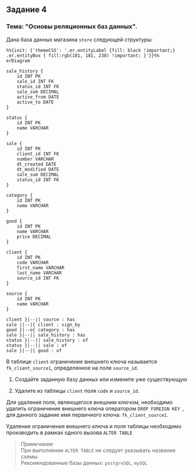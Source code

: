 ## Задание 4

### Тема: "Основы реляционных баз данных".

Дана база данных магазина `store` следующей структуры:

```mermaid
%%{init: {'themeCSS': '.er.entityLabel {fill: black !important;} .er.entityBox { fill:rgb(181, 181, 238) !important; }'}}%%
erDiagram

sale_history {
    id INT PK
    sale_id INT FK
    status_id INT FK
    sale_sum DECIMAL 
    active_from DATE
    active_to DATE
}

status {
    id INT PK
    name VARCHAR
}

sale {
    id INT PK
    client_id INT FK
    number VARCHAR
    dt_created DATE
    dt_modified DATE
    sale_sum DECIMAL
    status_id INT FK
}

category {
    id INT PK
    name VARCHAR
}

good {
    id INT PK
    name VARCHAR
    price DECIMAL
}

client {
    id INT PK
    code VARCHAR
    first_name VARCHAR
    last_name VARCHAR
    source_id INT FK
}

source {
    id INT PK
    name VARCHAR
}

client }|--|| source : has
sale ||--|{ client : sign_by
good }|--o{ category : has
sale }|--|| sale_history : has
status }|--|| sale_history : of
status }|--|| sale : of
sale }|--|{ good : of
```

В таблице `client` ограничение внешнего ключа называется
`fk_client_source1`, определенное на поле `source_id`.

1. Создайте заданную базу данных или измените уже существующую

2. Удалите из таблицы `client` поля `code` и `source_id`.

Для удаления поля, являющегося внешним ключом, необходимо
удалить ограничение внешнего ключа оператором
`DROP FOREIGN KEY `, для данного задание имя первичного ключа:
`fk_client_source1`.

Удаление ограничения внешнего ключа и поля таблицы необходимо
производить в рамках одного вызова `ALTER TABLE`

> *Примечание*  
> При выполнении `ALTER TABLE` не следует указывать название схемы.  
> Рекомендованные базы данных: `postgreSQL`, `mySQL`